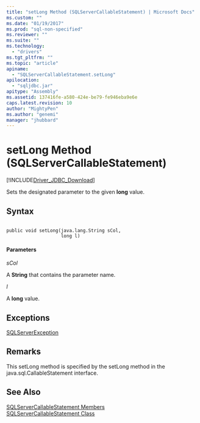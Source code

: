 ```yaml
---
title: "setLong Method (SQLServerCallableStatement) | Microsoft Docs"
ms.custom: ""
ms.date: "01/19/2017"
ms.prod: "sql-non-specified"
ms.reviewer: ""
ms.suite: ""
ms.technology: 
  - "drivers"
ms.tgt_pltfrm: ""
ms.topic: "article"
apiname: 
  - "SQLServerCallableStatement.setLong"
apilocation: 
  - "sqljdbc.jar"
apitype: "Assembly"
ms.assetid: 137416fe-a580-424e-be79-fe946eba9e6e
caps.latest.revision: 10
author: "MightyPen"
ms.author: "genemi"
manager: "jhubbard"
---
```

# setLong Method (SQLServerCallableStatement)
[!INCLUDE[Driver_JDBC_Download](../../../includes/driver_jdbc_download.md)]

  Sets the designated parameter to the given **long** value.  
  
## Syntax  
  
```  
  
public void setLong(java.lang.String sCol,  
                    long l)  
```  
  
#### Parameters  
 *sCol*  
  
 A **String** that contains the parameter name.  
  
 *l*  
  
 A **long** value.  
  
## Exceptions  
 [SQLServerException](../../../connect/jdbc/reference/sqlserverexception-class.md)  
  
## Remarks  
 This setLong method is specified by the setLong method in the java.sql.CallableStatement interface.  
  
## See Also  
 [SQLServerCallableStatement Members](../../../connect/jdbc/reference/sqlservercallablestatement-members.md)   
 [SQLServerCallableStatement Class](../../../connect/jdbc/reference/sqlservercallablestatement-class.md)  
  
  